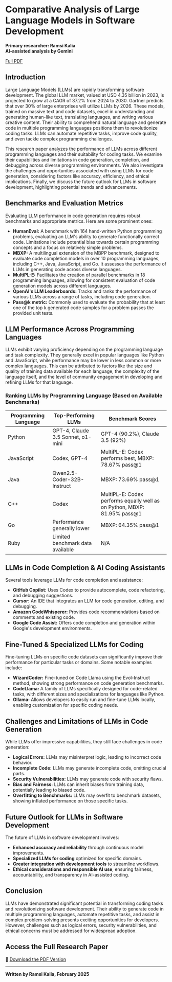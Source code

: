 # Comparative Analysis of Large Language Models in Software Development

**Primary researcher: Ramsi Kalia**  
**AI-assisted analysis by Gemini**  

[Full PDF](https://drive.google.com/file/d/1TFDgL7VGEWy_vxIxuimc05QOuQVFjAf1/view?usp=sharing)

## **Introduction**

Large Language Models (LLMs) are rapidly transforming software development. The global LLM
market, valued at USD 4.35 billion in 2023, is projected to grow at a CAGR of 37.2% from 2024
to 2030. Gartner predicts that over 30% of large enterprises will utilize LLMs by 2026. These
models, trained on massive text and code datasets, excel in understanding and generating
human-like text, translating languages, and writing various creative content. Their ability to
comprehend natural language and generate code in multiple programming languages positions
them to revolutionize coding tasks. LLMs can automate repetitive tasks, improve code quality,
and even tackle complex programming challenges.

This research paper analyzes the performance of LLMs across different programming
languages and their suitability for coding tasks. We examine their capabilities and limitations in
code generation, completion, and debugging across diverse programming environments. We
also investigate the challenges and opportunities associated with using LLMs for code
generation, considering factors like accuracy, efficiency, and ethical implications. Finally, we
discuss the future outlook for LLMs in software development, highlighting potential trends and
advancements.

## **Benchmarks and Evaluation Metrics**

Evaluating LLM performance in code generation requires robust benchmarks and appropriate
metrics. Here are some prominent ones:

- **HumanEval:** A benchmark with 164 hand-written Python programming problems, evaluating an LLM's ability to generate functionally correct code. Limitations include potential bias towards certain programming concepts and a focus on relatively simple problems.
- **MBXP:** A multilingual extension of the MBPP benchmark, designed to evaluate code completion models in over 10 programming languages, including C++, Java, JavaScript, and Go. It assesses the performance of LLMs in generating code across diverse languages.
- **MultiPL-E:** Facilitates the creation of parallel benchmarks in 18 programming languages, allowing for consistent evaluation of code generation models across different languages.
- **OpenAI's LLM Leaderboards:** Tracks and ranks the performance of various LLMs across a range of tasks, including code generation.
- **Pass@k metric:** Commonly used to evaluate the probability that at least one of the top k generated code samples for a problem passes the provided unit tests.

## **LLM Performance Across Programming Languages**

LLMs exhibit varying proficiency depending on the programming language and task complexity. They generally excel in popular languages like Python and JavaScript, while performance may be lower in less common or more complex languages. This can be attributed to factors like the size and quality of training data available for each language, the complexity of the language itself, and the level of community engagement in developing and refining LLMs for that language.

### **Ranking LLMs by Programming Language (Based on Available Benchmarks)**

| Programming Language | Top-Performing LLMs | Benchmark Scores |
|----------------------|--------------------|------------------|
| Python | GPT-4, Claude 3.5 Sonnet, o1-mini | GPT-4 (90.2%), Claude 3.5 (92%) |
| JavaScript | Codex, GPT-4 | MultiPL-E: Codex performs best, MBXP: 78.67% pass@1 |
| Java | Qwen2.5-Coder-32B-Instruct | MBXP: 73.69% pass@1 |
| C++ | Codex | MultiPL-E: Codex performs equally well as on Python, MBXP: 81.95% pass@1 |
| Go | Performance generally lower | MBXP: 64.35% pass@1 |
| Ruby | Limited benchmark data available | N/A |

## **LLMs in Code Completion & AI Coding Assistants**

Several tools leverage LLMs for code completion and assistance:

- **GitHub Copilot:** Uses Codex to provide autocomplete, code refactoring, and debugging suggestions.
- **Cursor:** An IDE that integrates an LLM for code generation, editing, and debugging.
- **Amazon CodeWhisperer:** Provides code recommendations based on comments and existing code.
- **Google Code Assist:** Offers code completion and generation within Google's development environments.

## **Fine-Tuned & Specialized LLMs for Coding**

Fine-tuning LLMs on specific code datasets can significantly improve their performance for particular tasks or domains. Some notable examples include:

- **WizardCoder:** Fine-tuned on Code Llama using the Evol-Instruct method, showing strong performance on code generation benchmarks.
- **CodeLlama:** A family of LLMs specifically designed for code-related tasks, with different sizes and specializations for languages like Python.
- **Ollama:** Allows developers to easily run and fine-tune LLMs locally, enabling customization for specific coding needs.

## **Challenges and Limitations of LLMs in Code Generation**

While LLMs offer impressive capabilities, they still face challenges in code generation:

- **Logical Errors:** LLMs may misinterpret logic, leading to incorrect code behavior.
- **Incomplete Code:** LLMs may generate incomplete code, omitting crucial parts.
- **Security Vulnerabilities:** LLMs may generate code with security flaws.
- **Bias and Fairness:** LLMs can inherit biases from training data, potentially leading to biased code.
- **Overfitting to Benchmarks:** LLMs may overfit to benchmark datasets, showing inflated performance on those specific tasks.

## **Future Outlook for LLMs in Software Development**

The future of LLMs in software development involves:

- **Enhanced accuracy and reliability** through continuous model improvements.
- **Specialized LLMs for coding** optimized for specific domains.
- **Greater integration with development tools** to streamline workflows.
- **Ethical considerations and responsible AI use**, ensuring fairness, accountability, and transparency in AI-assisted coding.

## **Conclusion**

LLMs have demonstrated significant potential in transforming coding tasks and revolutionizing software development. Their ability to generate code in multiple programming languages, automate repetitive tasks, and assist in complex problem-solving presents exciting opportunities for developers. However, challenges such as logical errors, security vulnerabilities, and ethical concerns must be addressed for widespread adoption.

## **Access the Full Research Paper**

📄 [Download the PDF Version](https://drive.google.com/file/d/1TFDgL7VGEWy_vxIxuimc05QOuQVFjAf1/view?usp=sharing)

---

**Written by Ramsi Kalia, February 2025**
